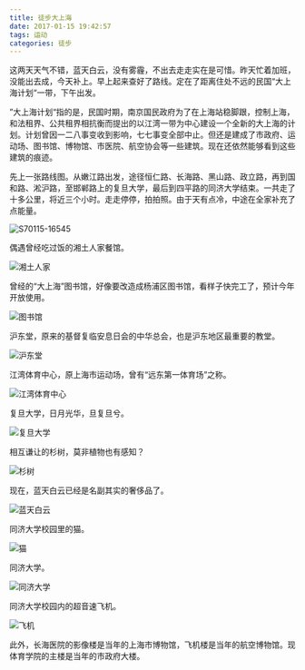 ```yaml
---
title: 徒步大上海
date: 2017-01-15 19:42:57
tags: 运动
categories: 徒步
---
```




这两天天气不错，蓝天白云，没有雾霾，不出去走走实在是可惜。昨天忙着加班，没能出去成，今天补上。早上起来查好了路线。定在了距离住处不远的民国“大上海计划“一带，下午出发。



<!--more-->



”大上海计划“指的是，民国时期，南京国民政府为了在上海站稳脚跟，控制上海，和法租界、公共租界相抗衡而提出的以江湾一带为中心建设一个全新的大上海的计划。计划曾因一二八事变收到影响，七七事变全部中止。但还是建成了市政府、运动场、图书馆、博物馆、市医院、航空协会等一些建筑。现在还依然能够看到这些建筑的痕迹。

先上一张路线图。从嫩江路出发，途径恒仁路、长海路、黑山路、政立路，再到国和路、淞沪路，至邯郸路上的复旦大学，最后到四平路的同济大学结束。一共走了十多公里，将近三个小时。走走停停，拍拍照。由于天有点冷，中途在全家补充了点能量。



 ![S70115-16545](线路图.jpg)





偶遇曾经吃过饭的湘土人家餐馆。



 ![湘土人家](湘土人家.JPG)





曾经的“大上海”图书馆，好像要改造成杨浦区图书馆，看样子快完工了，预计今年开放使用。



 ![图书馆](图书馆.JPG)





沪东堂，原来的基督复临安息日会的中华总会，也是沪东地区最重要的教堂。



 ![沪东堂](沪东堂.JPG)







江湾体育中心，原上海市运动场，曾有“远东第一体育场”之称。

 ![江湾体育中心](江湾体育中心.JPG)





复旦大学，日月光华，旦复旦兮。



 ![复旦大学](复旦大学.JPG)





相互谦让的杉树，莫非植物也有感知？



 ![杉树](杉树.JPG)





现在，蓝天白云已经是名副其实的奢侈品了。



 ![蓝天白云](蓝天白云.JPG)





同济大学校园里的猫。



 ![猫](猫.JPG)





同济大学。



 ![同济大学](同济大学.JPG)





同济大学校园内的超音速飞机。



 ![飞机](飞机.JPG)





此外，长海医院的影像楼是当年的上海市博物馆，飞机楼是当年的航空博物馆。现体育学院的主楼是当年的市政府大楼。







